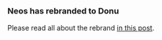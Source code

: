 ### Neos has rebranded to Donu

Please read all about the rebrand [in this post](https://www.reddit.com/r/Donito/comments/cdtihd/welcome_to_donito_and_the_launch_of_donu/).
